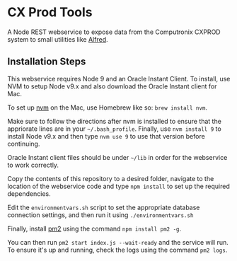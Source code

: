 # CX Prod Tools
A Node REST webservice to expose data from the Computronix CXPROD system to small utilities like [Alfred](https://alfredapp.com).

## Installation Steps
This webservice requires Node 9 and an Oracle Instant Client. To install, use NVM to setup Node v9.x and also download the Oracle Instant client for Mac. 

To set up [nvm](https://github.com/creationix/nvm) on the Mac, use Homebrew like so: `brew install nvm`.

Make sure to follow the directions after nvm is installed to ensure that the appriorate lines are in your `~/.bash_profile`.  Finally, use `nvm install 9` to install Node v9.x and then type `nvm use 9` to use that version before continuing.

Oracle Instant client files should be under `~/lib` in order for the webservice to work correctly.

Copy the contents of this repository to a desired folder, navigate to the location of the webservice code and type `npm install` to set up the required dependencies.

Edit the `environmentvars.sh` script to set the appropriate database connection settings, and then run it using `./environmentvars.sh`

Finally, install [pm2](http://pm2.keymetrics.io) using the command `npm install pm2 -g`. 

You can then run `pm2 start index.js --wait-ready` and the service will run.  To ensure it's up and running, check the logs using the command `pm2 logs`.

